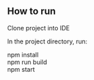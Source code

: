 

## How to run

Clone project into IDE 

In the project directory, run:

npm install \
npm run build \
npm start

